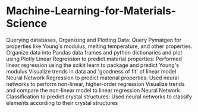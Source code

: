 # Machine-Learning-for-Materials-Science
Querying databases, Organizing and Plotting Data: Query Pymatgen for properties like Young's modulus, melting temperature, and other properties. Organize data into Pandas data frames and python dictionaries and plot using Plotly Linear Regression to predict material properties: Performed linear regression using the scikit learn to package and predict Young's modulus Visualize trends in data and 'goodness of fit' of linear model Neural Network Regression to predict material properties: Used neural networks to perform non-linear, higher-order regression Visualize trends and compare the non-linear model to linear regression Neural Network Classification to predict crystal structures: Used neural networks to classify elements according to their crystal structures
